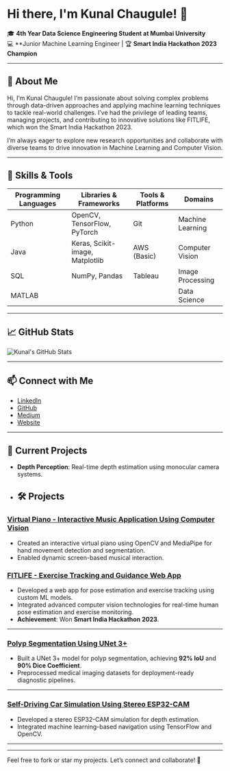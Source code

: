 # Hi there, I'm Kunal Chaugule! 👋

🎓 **4th Year Data Science Engineering Student at Mumbai University**  
💻 **Junior Machine Learning Engineer | 
🏆 **Smart India Hackathon 2023 Champion**  

---

## 🌟 About Me

Hi, I’m Kunal Chaugule! I’m passionate about solving complex problems through data-driven approaches and applying machine learning techniques to tackle real-world challenges. I’ve had the privilege of leading teams, managing projects, and contributing to innovative solutions like FITLIFE, which won the Smart India Hackathon 2023.

I’m always eager to explore new research opportunities and collaborate with diverse teams to drive innovation in Machine Learning and Computer Vision.

---

## 🚀 Skills & Tools

| **Programming Languages**  | **Libraries & Frameworks**       | **Tools & Platforms**      | **Domains**              |
|-----------------------------|----------------------------------|----------------------------|--------------------------|
| Python                      | OpenCV, TensorFlow, PyTorch     | Git                        | Machine Learning         |
| Java                        | Keras, Scikit-image, Matplotlib | AWS (Basic)                | Computer Vision          |
| SQL                         | NumPy, Pandas                   | Tableau                    | Image Processing         |
| MATLAB                      |                                 |                            | Data Science             |




---

## 📈 GitHub Stats

![Kunal's GitHub Stats](https://github-readme-stats.vercel.app/api?username=kunal0230&show_icons=true&theme=radical)

---

## 📫 Connect with Me

- [LinkedIn](https://linkedin.com/in/kunal-chaugule)
- [GitHub](https://github.com/kunal0230)
- [Medium](https://medium.com/@kunalchaugule.2003)
- [Website](https://www.kunalchaugule.com/)

---





## 🌱 Current Projects

- **Depth Perception**: Real-time depth estimation using monocular camera systems.
- ## 🛠 Projects

### [Virtual Piano - Interactive Music Application Using Computer Vision](https://www.youtube.com/shorts/ZdxvdxJ5CQM)
- Created an interactive virtual piano using OpenCV and MediaPipe for hand movement detection and segmentation.
- Enabled dynamic screen-based musical interaction.


### [FITLIFE - Exercise Tracking and Guidance Web App](https://github.com/kunal0230/FITLIFE)
- Developed a web app for pose estimation and exercise tracking using custom ML models.
- Integrated advanced computer vision technologies for real-time human pose estimation and exercise monitoring.
- **Achievement**: Won **Smart India Hackathon 2023**.

---

### [Polyp Segmentation Using UNet 3+](https://github.com/kunal0230/Polyp-Segmentation-Using-UNet-3-with-TensorFlow)
- Built a UNet 3+ model for polyp segmentation, achieving **92% IoU** and **90% Dice Coefficient**.
- Preprocessed medical imaging datasets for deployment-ready diagnostic pipelines.

---

### [Self-Driving Car Simulation Using Stereo ESP32-CAM](https://github.com/kunal0230/Self-Driving-Car-Simulation-Using-Stereo-ESP32-CAM)
- Developed a stereo ESP32-CAM simulation for depth estimation.
- Integrated machine learning-based navigation using TensorFlow and OpenCV.

---


---

Feel free to fork or star my projects. Let’s connect and collaborate! 🚀
